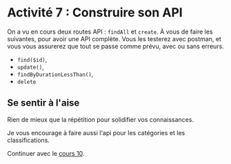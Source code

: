 # Activité 7 : Construire son API

On a vu en cours deux routes API : `findAll` et `create`. À vous de faire les suivantes, pour avoir une API complète. Vous les testerez avec postman, et vous vous assurerez que tout se passe comme prévu, avec ou sans erreurs.

* `find($id)`,
* `update()`,
* `findByDurationLessThan()`,
* `delete`

## Se sentir à l'aise
Rien de mieux que la répétition pour solidifier vos connaissances. 

Je vous encourage à faire aussi l'api pour les catégories et les classifications.

Continuer avec le [cours 10](<17 cours 10 - authentification.md>).
